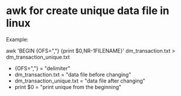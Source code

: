 # awk for create unique data file in linux


Example:

awk 'BEGIN {OFS=","} {print $0,NR-1FILENAME}' dm_transaction.txt > dm_transaction_unique.txt

* {OFS=","} = "delimiter"
* dm_transaction.txt = "data file before changing"
* dm_transaction_unique.txt = "data file after changing"
* print $0 = "print unique from the beginning"
